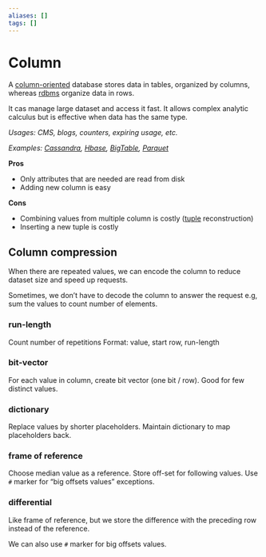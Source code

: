 ```yaml
---
aliases: []
tags: []
---
```


# Column

A [column-oriented](https://wikipedia.org/wiki/column-oriented_dbms) database stores data in tables, organized by columns, whereas [rdbms](../rdbms.md) organize data in rows.

It cas manage large dataset and access it fast. It allows complex analytic calculus but is effective when data has the same type.

*Usages: CMS, blogs, counters, expiring usage, etc.*

*Examples: [Cassandra](https://wikipedia.org/wiki/apache_cassandra), [Hbase](https://wikipedia.org/wiki/apache_hbase), [BigTable](https://wikipedia.org/wiki/bigtable), [Parquet](https://fr.wikipedia.org/wiki/apache_parquet)*

**Pros**

- Only attributes that are needed are read from disk
- Adding new column is easy

**Cons**

- Combining values from multiple column is costly ([tuple](../../../../code/glossary/tuple.md) reconstruction)
- Inserting a new tuple is costly

## Column compression

When there are repeated values, we can encode the column to reduce dataset size and speed up requests.

Sometimes, we don’t have to decode the column to answer the request e.g, sum the values to count number of elements.

### run-length

Count number of repetitions
Format: value, start row, run-length

### bit-vector

For each value in column, create bit vector (one bit / row).
Good for few distinct values.

### dictionary

Replace values by shorter placeholders.
Maintain dictionary to map placeholders back.

### frame of reference

Choose median value as a reference.
Store off-set for following values.
Use `#` marker for “big offsets values” exceptions.

### differential

Like frame of reference, but we store the difference with the preceding row instead of the reference.

We can also use `#` marker for big offsets values.